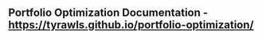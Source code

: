Portfolio Optimization Documentation - https://tyrawls.github.io/portfolio-optimization/
---------------------------------------------------------------------------------------- 